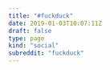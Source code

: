 ```yaml
---
title: "#fuckduck"
date: 2019-01-03T10:07:11Z
draft: false
type: page
kind: "social"
subreddit: "fuckduck"
---
```

